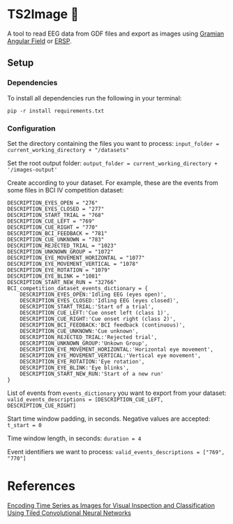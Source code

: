 # TS2Image 🌠
A tool to read EEG data from GDF files and export as images using [Gramian Angular Field](https://aaai.org/ocs/index.php/WS/AAAIW15/paper/viewFile/10179/10251) or [ERSP](https://sccn.ucsd.edu/~scott/pdf/ERSP93.pdf).

## Setup

### Dependencies
To install all dependencies run the following in your terminal:
```
pip -r install requirements.txt
```

### Configuration
Set the directory containing the files you want to process:
`input_folder = current_working_directory + "/datasets"`

Set the root output folder:
`output_folder = current_working_directory + '/images-output'`

Create according to your dataset. For example, these are the events from some files in BCI IV competition dataset:
```
DESCRIPTION_EYES_OPEN = "276"
DESCRIPTION_EYES_CLOSED = "277"
DESCRIPTION_START_TRIAL = "768"
DESCRIPTION_CUE_LEFT = "769"
DESCRIPTION_CUE_RIGHT = "770"
DESCRIPTION_BCI_FEEDBACK = "781"
DESCRIPTION_CUE_UNKNOWN = "783"
DESCRIPTION_REJECTED_TRIAL = "1023"
DESCRIPTION_UNKNOWN_GROUP = "1072"
DESCRIPTION_EYE_MOVEMENT_HORIZONTAL = "1077"
DESCRIPTION_EYE_MOVEMENT_VERTICAL = "1078"
DESCRIPTION_EYE_ROTATION = "1079"
DESCRIPTION_EYE_BLINK = "1081"
DESCRIPTION_START_NEW_RUN = "32766"
BCI_competition_dataset_events_dictionary = {
    DESCRIPTION_EYES_OPEN:'Idling EEG (eyes open)',
    DESCRIPTION_EYES_CLOSED:'Idling EEG (eyes closed)',
    DESCRIPTION_START_TRIAL:'Start of a trial',
    DESCRIPTION_CUE_LEFT:'Cue onset left (class 1)',
    DESCRIPTION_CUE_RIGHT:'Cue onset right (class 2)',
    DESCRIPTION_BCI_FEEDBACK:'BCI feedback (continuous)',
    DESCRIPTION_CUE_UNKNOWN:'Cue unknown',
    DESCRIPTION_REJECTED_TRIAL:'Rejected trial',
    DESCRIPTION_UNKNOWN_GROUP:'Unkown Group',
    DESCRIPTION_EYE_MOVEMENT_HORIZONTAL:'Horizontal eye movement',
    DESCRIPTION_EYE_MOVEMENT_VERTICAL:'Vertical eye movement',
    DESCRIPTION_EYE_ROTATION:'Eye rotation',
    DESCRIPTION_EYE_BLINK:'Eye blinks',
    DESCRIPTION_START_NEW_RUN:'Start of a new run'
}
```

List of events from `events_dictionary` you want to export from your dataset:
`valid_events_descriptions = [DESCRIPTION_CUE_LEFT, DESCRIPTION_CUE_RIGHT]`

Start time window padding, in seconds. Negative values are accepted:
`t_start = 0`

Time window length, in seconds:
`duration = 4`

Event identifiers we want to process:
`valid_events_descriptions = ["769", "770"]`

# References
[Encoding Time Series as Images for Visual Inspection and Classification Using Tiled Convolutional Neural Networks](https://aaai.org/ocs/index.php/WS/AAAIW15/paper/viewFile/10179/10251)